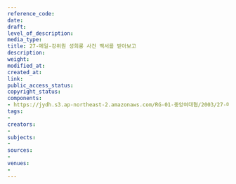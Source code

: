 ```yaml
---
reference_code: 
date: 
draft: 
level_of_description: 
media_type: 
title: 27-메일-강위원 성희롱 사건 백서를 받아보고
description: 
weight: 
modified_at: 
created_at: 
link: 
public_access_status: 
copyright_status: 
components:
- https://jydh.s3.ap-northeast-2.amazonaws.com/RG-01-중앙여대협/2003/27-메일-강위원+성희롱+사건+백서를+받아보고.pdf
tags:
- 
creators:
- 
subjects:
- 
sources:
- 
venues:
- 
---
```

